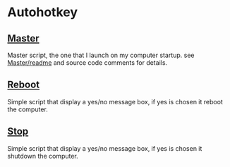 Autohotkey
=========

[Master](Master)
-
Master script, the one that I launch on my computer startup. see [Master/readme](Master/readme.md) and source code comments for details.

[Reboot](reboot.ahk)
-
Simple script that display a yes/no message box, if yes is chosen it reboot the computer. 

[Stop](stop.ahk)
-
Simple script that display a yes/no message box, if yes is chosen it shutdown the computer.
